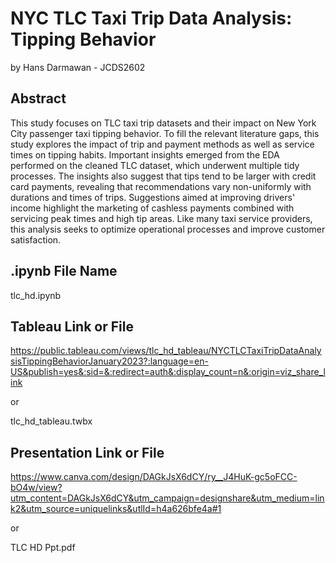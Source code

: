 # NYC TLC Taxi Trip Data Analysis: Tipping Behavior
by Hans Darmawan - JCDS2602

## Abstract
This study focuses on TLC taxi trip datasets and their impact on New York City passenger taxi tipping behavior. To fill the relevant literature gaps, this study explores the impact of trip and payment methods as well as service times on tipping habits. Important insights emerged from the EDA performed on the cleaned TLC dataset, which underwent multiple tidy processes. The insights also suggest that tips tend to be larger with credit card payments, revealing that recommendations vary non-uniformly with durations and times of trips. Suggestions aimed at improving drivers' income highlight the marketing of cashless payments combined with servicing peak times and high tip areas. Like many taxi service providers, this analysis seeks to optimize operational processes and improve customer satisfaction.

## .ipynb File Name
tlc_hd.ipynb

## Tableau Link or File
https://public.tableau.com/views/tlc_hd_tableau/NYCTLCTaxiTripDataAnalysisTippingBehaviorJanuary2023?:language=en-US&publish=yes&:sid=&:redirect=auth&:display_count=n&:origin=viz_share_link

or

tlc_hd_tableau.twbx

## Presentation Link or File
https://www.canva.com/design/DAGkJsX6dCY/ry__J4HuK-gc5oFCC-bO4w/view?utm_content=DAGkJsX6dCY&utm_campaign=designshare&utm_medium=link2&utm_source=uniquelinks&utlId=h4a626bfe4a#1

or

TLC HD Ppt.pdf